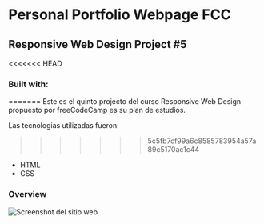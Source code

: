 # Personal Portfolio Webpage FCC

## Responsive Web Design Project #5

<<<<<<< HEAD
### Built with:
=======
Este es el quinto projecto del curso Responsive Web Design propuesto por freeCodeCamp es su plan de estudios.

Las tecnologias utilizadas fueron:
>>>>>>> 5c5fb7cf99a6c8585783954a57a89c5170ac1c44

- HTML
- CSS

### Overview

![Screenshot del sitio web](https://awesomescreenshot.s3.amazonaws.com/image/1849999/6225557-65237a4ba14ffc987786cc8ca924cff3.png?X-Amz-Algorithm=AWS4-HMAC-SHA256&X-Amz-Credential=AKIAJSCJQ2NM3XLFPVKA%2F20210309%2Fus-east-1%2Fs3%2Faws4_request&X-Amz-Date=20210309T162748Z&X-Amz-Expires=28800&X-Amz-SignedHeaders=host&X-Amz-Signature=9d13aed6d6d60aa37dcfbe770363adc89f42c647aeb7f3dfbbd819b008c202c3 "Vista del sitio en desktop")
